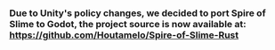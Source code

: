 ### Due to Unity's policy changes, we decided to port Spire of Slime to Godot, the project source is now available at: https://github.com/Houtamelo/Spire-of-Slime-Rust
